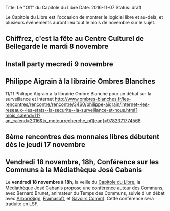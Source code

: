Title: Le "Off" du Capitole du Libre
Date: 2016-11-07
Status: draft

Le Capitole du Libre est l'occasion de montrer le logiciel libre et au-delà, et plusieurs événements auront lieu tout le mois de novembre sur le sujet.

## Chiffrez, c'est la fête au Centre Culturel de Bellegarde le mardi 8 novembre

## Install party mecredi 9 novembre

## Philippe Aigrain à la librairie Ombres Blanches

11/11 Philippe Aigrain à la librairie Ombre Blanche pour un débat sur la surveillance et Internet http://www.ombres-blanches.fr/les-rencontres/rencontre/rencontre/3460/philippe-aigrain/internet--les-reseaux--les-etats--la-securite--la-surveillance-et-nous.html?mois_calend=11?an_calend=2016&tx_moteurrecherche_pi1[ean]=9782371774568

## 8ème rencontres des monnaies libres débutent dès le jeudi 17 novembre

## Vendredi 18 novembre, 18h, Conférence sur les Communs à la Médiathèque José Cabanis

Le **vendredi 18 novembre à 18h**, la veille du [Capitole du Libre](http://2016.capitoledulibre.org/), la Médiathèque José Cabanis propose une [conférence autour des Communs](http://www.bibliotheque.toulouse.fr/qu_est_ce_que_les_communs.html), avec Bernard Brunet, animateur du Temps des Communs, suivie d'un débat avec [ArboréSign](http://arboresign.fr/), [Framasoft](http://framasoft.net/), et [Savoirs Comm1](http://savoirscom1.info/). Cette conférence sera traduite en LSF.
